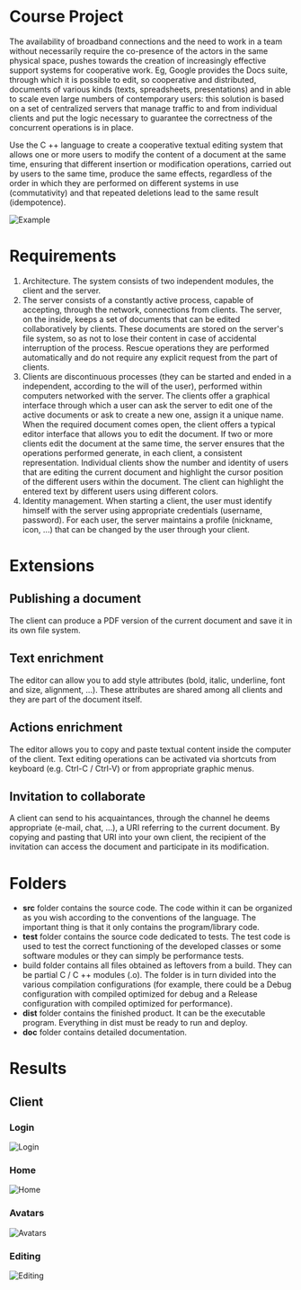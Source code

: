 # Course Project
The availability of broadband connections and the need to work in a team without necessarily require the co-presence of the actors in the same physical space, pushes towards the creation of increasingly effective support systems for cooperative work. Eg, Google provides the Docs suite, through which it is possible to edit, so cooperative and distributed, documents of various kinds (texts, spreadsheets, presentations) and in able to scale even large numbers of contemporary users: this solution is based on a set of centralized servers that manage traffic to and from individual clients and put the logic necessary to guarantee the correctness of the concurrent operations is in place.

Use the C ++ language to create a cooperative textual editing system that allows one or more users to modify the content of a document at the same time, ensuring that different insertion or modification operations, carried out by users to the same time, produce the same effects, regardless of the order in which they are performed on different systems in use (commutativity) and that repeated deletions lead to the same result
(idempotence).

![Example](./screens/editing_show.gif)

# Requirements
1. Architecture. The system consists of two independent modules, the client and the server.
2. The server consists of a constantly active process, capable of accepting, through the network, connections from clients. The server, on the inside, keeps
a set of documents that can be edited collaboratively by clients. These documents are stored on the server's file system, so as not to lose their
content in case of accidental interruption of the process. Rescue operations they are performed automatically and do not require any explicit request from the part of clients.
3. Clients are discontinuous processes (they can be started and ended in a independent, according to the will of the user), performed within computers
networked with the server. The clients offer a graphical interface through which a user can ask the server to edit one of the active documents or ask to
create a new one, assign it a unique name. When the required document comes open, the client offers a typical editor interface that allows you to edit the
document. If two or more clients edit the document at the same time, the server ensures that the operations performed generate, in each client, a consistent representation. Individual clients show the number and identity of users that are editing the current document and highlight the cursor position of the different users within the document. The client can highlight the entered text by different users using different colors.
4. Identity management. When starting a client, the user must identify himself with the server using appropriate credentials (username, password). For each user, the server maintains a profile (nickname, icon, ...) that can be changed by the user through your client.

# Extensions
## Publishing a document
The client can produce a PDF version of the current document and save it in its own file system.

## Text enrichment
The editor can allow you to add style attributes (bold, italic, underline, font and size, alignment, ...). These attributes are shared among all clients and
they are part of the document itself.

## Actions enrichment
The editor allows you to copy and paste textual content inside the computer of the client. Text editing operations can be activated via shortcuts from keyboard (e.g. Ctrl-C / Ctrl-V) or from appropriate graphic menus.

## Invitation to collaborate
A client can send to his acquaintances, through the channel he deems appropriate (e-mail, chat, ...), a URI referring to the current document. By copying and pasting that URI into your own client, the recipient of the invitation can access the document and participate in its modification.


# Folders
- **src** folder contains the source code. The code within it can be organized as you wish according to the conventions of the language. The important thing is that it only contains the program/library code.
- **test** folder contains the source code dedicated to tests. The test code is used to test the correct functioning of the developed classes or some software modules or they can simply be performance tests.
- build folder contains all files obtained as leftovers from a build. They can be partial C / C ++ modules (.o). The folder is in turn divided into the various compilation configurations (for example, there could be a Debug configuration with compiled optimized for debug and a Release configuration with compiled optimized for performance).
- **dist** folder contains the finished product. It can be the executable program. Everything in dist must be ready to run and deploy.
- **doc** folder contains detailed documentation.

# Results

## Client

### Login
![Login](./screens/login.png)

### Home
![Home](./screens/home.png)

### Avatars
![Avatars](screens/avatars.png)

### Editing
![Editing](screens/editing.png)

